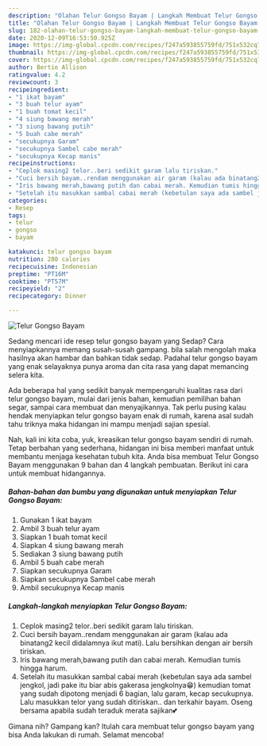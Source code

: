 ```yaml
---
description: "Olahan Telur Gongso Bayam | Langkah Membuat Telur Gongso Bayam Yang Enak Banget"
title: "Olahan Telur Gongso Bayam | Langkah Membuat Telur Gongso Bayam Yang Enak Banget"
slug: 182-olahan-telur-gongso-bayam-langkah-membuat-telur-gongso-bayam-yang-enak-banget
date: 2020-12-09T16:53:50.925Z
image: https://img-global.cpcdn.com/recipes/f247a593855759fd/751x532cq70/telur-gongso-bayam-foto-resep-utama.jpg
thumbnail: https://img-global.cpcdn.com/recipes/f247a593855759fd/751x532cq70/telur-gongso-bayam-foto-resep-utama.jpg
cover: https://img-global.cpcdn.com/recipes/f247a593855759fd/751x532cq70/telur-gongso-bayam-foto-resep-utama.jpg
author: Bertie Allison
ratingvalue: 4.2
reviewcount: 3
recipeingredient:
- "1 ikat bayam"
- "3 buah telur ayam"
- "1 buah tomat kecil"
- "4 siung bawang merah"
- "3 siung bawang putih"
- "5 buah cabe merah"
- "secukupnya Garam"
- "secukupnya Sambel cabe merah"
- "secukupnya Kecap manis"
recipeinstructions:
- "Ceplok masing2 telor..beri sedikit garam lalu tiriskan."
- "Cuci bersih bayam..rendam menggunakan air garam (kalau ada binatang2 kecil didalamnya ikut mati). Lalu bersihkan dengan air bersih tiriskan."
- "Iris bawang merah,bawang putih dan cabai merah. Kemudian tumis hingga harum."
- "Setelah itu masukkan sambal cabai merah (kebetulan saya ada sambel jengkol, jadi pake itu biar abis gakerasa jengkolnya😁) kemudian tomat yang sudah dipotong menjadi 6 bagian, lalu garam, kecap secukupnya. Lalu masukkan telor yang sudah ditiriskan.. dan terkahir bayam. Oseng bersama apabila sudah teraduk merata sajikan💕"
categories:
- Resep
tags:
- telur
- gongso
- bayam

katakunci: telur gongso bayam 
nutrition: 280 calories
recipecuisine: Indonesian
preptime: "PT16M"
cooktime: "PT57M"
recipeyield: "2"
recipecategory: Dinner

---
```



![Telur Gongso Bayam](https://img-global.cpcdn.com/recipes/f247a593855759fd/751x532cq70/telur-gongso-bayam-foto-resep-utama.jpg)

Sedang mencari ide resep telur gongso bayam yang Sedap? Cara menyiapkannya memang susah-susah gampang. bila salah mengolah maka hasilnya akan hambar dan bahkan tidak sedap. Padahal telur gongso bayam yang enak selayaknya punya aroma dan cita rasa yang dapat memancing selera kita.

Ada beberapa hal yang sedikit banyak mempengaruhi kualitas rasa dari telur gongso bayam, mulai dari jenis bahan, kemudian pemilihan bahan segar, sampai cara membuat dan menyajikannya. Tak perlu pusing kalau hendak menyiapkan telur gongso bayam enak di rumah, karena asal sudah tahu triknya maka hidangan ini mampu menjadi sajian spesial.




Nah, kali ini kita coba, yuk, kreasikan telur gongso bayam sendiri di rumah. Tetap berbahan yang sederhana, hidangan ini bisa memberi manfaat untuk membantu menjaga kesehatan tubuh kita. Anda bisa membuat Telur Gongso Bayam menggunakan 9 bahan dan 4 langkah pembuatan. Berikut ini cara untuk membuat hidangannya.

<!--inarticleads1-->

##### Bahan-bahan dan bumbu yang digunakan untuk menyiapkan Telur Gongso Bayam:

1. Gunakan 1 ikat bayam
1. Ambil 3 buah telur ayam
1. Siapkan 1 buah tomat kecil
1. Siapkan 4 siung bawang merah
1. Sediakan 3 siung bawang putih
1. Ambil 5 buah cabe merah
1. Siapkan secukupnya Garam
1. Siapkan secukupnya Sambel cabe merah
1. Ambil secukupnya Kecap manis




<!--inarticleads2-->

##### Langkah-langkah menyiapkan Telur Gongso Bayam:

1. Ceplok masing2 telor..beri sedikit garam lalu tiriskan.
1. Cuci bersih bayam..rendam menggunakan air garam (kalau ada binatang2 kecil didalamnya ikut mati). Lalu bersihkan dengan air bersih tiriskan.
1. Iris bawang merah,bawang putih dan cabai merah. Kemudian tumis hingga harum.
1. Setelah itu masukkan sambal cabai merah (kebetulan saya ada sambel jengkol, jadi pake itu biar abis gakerasa jengkolnya😁) kemudian tomat yang sudah dipotong menjadi 6 bagian, lalu garam, kecap secukupnya. Lalu masukkan telor yang sudah ditiriskan.. dan terkahir bayam. Oseng bersama apabila sudah teraduk merata sajikan💕




Gimana nih? Gampang kan? Itulah cara membuat telur gongso bayam yang bisa Anda lakukan di rumah. Selamat mencoba!

